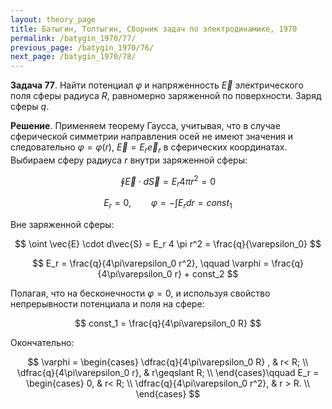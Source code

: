 ```yaml
---
layout: theory_page
title: Батыгин, Топтыгин, Сборник задач по электродинамике, 1970
permalink: /batygin_1970/77/
previous_page: /batygin_1970/76/
next_page: /batygin_1970/78/
---
```


**Задача 77**. Найти потенциал $\varphi$ и напряженность $\vec{E}$ электрического поля сферы радиуса $R$, равномерно заряженной по поверхности. Заряд сферы $q$.

**Решение**. Применяем теорему Гаусса, учитывая, что в случае сферической симметрии направления осей не имеют значения и следовательно $\varphi = \varphi(r)$, $\vec{E} = E_r \vec{e}_r$ в сферических координатах. Выбираем сферу радиуса $r$ внутри заряженной сферы:

$$
\oint \vec{E} \cdot d\vec{S} = E_r 4 \pi r^2 = 0
$$

$$
E_r = 0, \qquad \varphi = - \int E_r dr = const_1
$$

Вне заряженной сферы:

$$
\oint \vec{E} \cdot d\vec{S} = E_r 4 \pi r^2 = \frac{q}{\varepsilon_0}
$$

$$
E_r = \frac{q}{4\pi\varepsilon_0 r^2}, \qquad \varphi = \frac{q}{4\pi\varepsilon_0 r} + const_2
$$

Полагая, что на бесконечности $\varphi = 0$, и используя свойство непрерывности потенциала и поля на сфере:

$$
const_1 = \frac{q}{4\pi\varepsilon_0 R}
$$

Окончательно:

$$
\varphi = \begin{cases}
\dfrac{q}{4\pi\varepsilon_0 R} , & r< R; \\
\dfrac{q}{4\pi\varepsilon_0 r}, & r\geqslant R; \\
\end{cases}\qquad
E_r = \begin{cases}
0, & r< R; \\
\dfrac{q}{4\pi\varepsilon_0 r^2}, & r > R. \\
\end{cases}
$$
